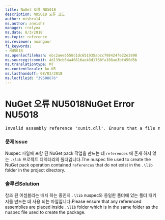 ```yaml
---
title: NuGet 오류 NU5018
description: NU5018 오류 코드
author: mishra14
ms.author: anmishr
manager: rrelyea
ms.date: 8/3/2018
ms.topic: reference
ms.reviewer: anangaur
f1_keywords:
- NU5018
ms.openlocfilehash: ebc2aee5558d1dc651935abcc798424fe22e3898
ms.sourcegitcommit: 4d139cb54a46616ae48d1768fa108ae3bf450d5b
ms.translationtype: MT
ms.contentlocale: ko-KR
ms.lasthandoff: 08/03/2018
ms.locfileid: "39508676"
---
```

# <a name="nuget-error-nu5018"></a><span data-ttu-id="de84e-103">NuGet 오류 NU5018</span><span class="sxs-lookup"><span data-stu-id="de84e-103">NuGet Error NU5018</span></span>
<pre>Invalid assembly reference 'xunit.dll'. Ensure that a file named 'xunit.dll' exists in the lib directory.</pre>

### <a name="issue"></a><span data-ttu-id="de84e-104">문제</span><span class="sxs-lookup"><span data-stu-id="de84e-104">Issue</span></span>

<span data-ttu-id="de84e-105">Nuspec 파일에 포함 된 NuGet pack 작업을 만드는 데 `references` 에 존재 하지 않는 `.\lib` 프로젝트 디렉터리의 폴더입니다.</span><span class="sxs-lookup"><span data-stu-id="de84e-105">The nuspec file used to create the NuGet pack operation contained `references` that do not exist in the `.\lib` folder in the project directory.</span></span>


### <a name="solution"></a><span data-ttu-id="de84e-106">솔루션</span><span class="sxs-lookup"><span data-stu-id="de84e-106">Solution</span></span>

<span data-ttu-id="de84e-107">참조 된 어셈블리는 배치 하는 중인지 `.\lib` nuspec와 동일한 폴더에 있는 폴더 패키지를 만드는 데 사용 되는 파일입니다.</span><span class="sxs-lookup"><span data-stu-id="de84e-107">Please ensure that any referenced assemblies are placed inside `.\lib` folder which is in the same folder as the nuspec file used to create the package.</span></span>

